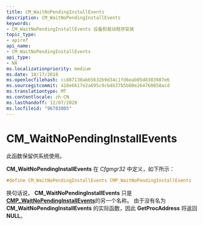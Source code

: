 ```yaml
---
title: CM_WaitNoPendingInstallEvents
description: CM_WaitNoPendingInstallEvents
keywords:
- CM_WaitNoPendingInstallEvents 设备和驱动程序安装
topic_type:
- apiref
api_name:
- CM_WaitNoPendingInstallEvents
api_type:
- NA
ms.localizationpriority: medium
ms.date: 10/17/2018
ms.openlocfilehash: cc887130ab65632b9d34c1fd6eab05d8383987e6
ms.sourcegitcommit: 418e6617e2a695c9cb4b37b5b60e264760858acd
ms.translationtype: MT
ms.contentlocale: zh-CN
ms.lasthandoff: 12/07/2020
ms.locfileid: "96783005"
---
```

# <a name="cm_waitnopendinginstallevents"></a>CM_WaitNoPendingInstallEvents

此函数保留供系统使用。

**CM_WaitNoPendingInstallEvents** 在 *Cfgmgr32* 中定义，如下所示：

```c
#define CM_WaitNoPendingInstallEvents CMP_WaitNoPendingInstallEvents
```

换句话说， **CM_WaitNoPendingInstallEvents** 只是 [**CMP_WaitNoPendingInstallEvents**](/windows/win32/api/cfgmgr32/nf-cfgmgr32-cm_waitnopendinginstallevents)的另一个名称。 由于没有名为 **CM_WaitNoPendingInstallEvents** 的实际函数，因此 **GetProcAddress** 将返回 **NULL**。
